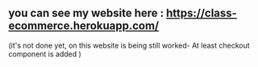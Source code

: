 ## you can see my website here : https://class-ecommerce.herokuapp.com/
(it's not done yet, on this website is being still worked- At least checkout component is added )
